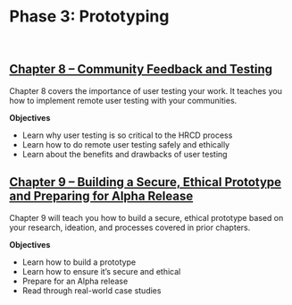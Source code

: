 # Phase 3: Prototyping

<br />

## [Chapter 8 – Community Feedback and Testing](8.md)

Chapter 8 covers the importance of user testing your work. It teaches you how to implement remote user testing with your communities.

**Objectives**

* Learn why user testing is so critical to the HRCD process
* Learn how to do remote user testing safely and ethically
* Learn about the benefits and drawbacks of user testing


## [Chapter 9 – Building a Secure, Ethical Prototype and Preparing for Alpha Release](9.md)

Chapter 9 will teach you how to build a secure, ethical prototype based on your research, ideation, and  processes covered in prior chapters.

**Objectives**

* Learn how to build a prototype
* Learn how to ensure it’s secure and ethical
* Prepare for an Alpha release
* Read through real-world case studies

